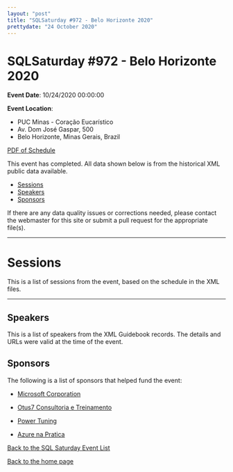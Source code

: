 ```yaml
---
layout: "post" 
title: "SQLSaturday #972 - Belo Horizonte 2020" 
prettydate: "24 October 2020" 
---
```

# SQLSaturday #972 - Belo Horizonte 2020
 
**Event Date**: 10/24/2020 00:00:00
 
**Event Location**:
- PUC Minas - Coração Eucarístico
- Av. Dom José Gaspar, 500
- Belo Horizonte, Minas Gerais, Brazil
 
<a href="/assets/pdf/0972.pdf">PDF of Schedule</a>
 
This event has completed. All data shown below is from the historical XML public data available.
<ul>
   <li><a href="#sessions">Sessions</a></li>
   <li><a href="#speakers">Speakers</a></li>
   <li><a href="#sponsors">Sponsors</a></li>
</ul>
 
 
If there are any data quality issues or corrections needed, please contact the webmaster for this site or submit a pull request for the appropriate file(s). 
 
----------------------------------------------------------------------------------- 
 
# <a name="sessions"></a>Sessions
This is a list of sessions from the event, based on the schedule in the XML files.
 
----------------------------------------------------------------------------------- 
## <a name="#speakers"></a>Speakers
This is a list of speakers from the XML Guidebook records. The details and URLs were valid at the time of the event.
 
 
 
 
## <a name="sponsors"></a>Sponsors
The following is a list of sponsors that helped fund the event:
 
- [Microsoft Corporation](https://www.microsoft.com/en-us/server-cloud/products/sql-server/)
 
- [Otus7 Consultoria e Treinamento](http://otus7.com/)
 
- [Power Tuning](https://powertuning.com.br/)
 
- [Azure na Pratica](https://www.azurenapratica.com)
 
[Back to the SQL Saturday Event List](/past)
 
[Back to the home page](/index)
 
